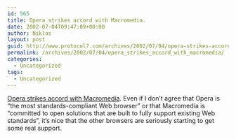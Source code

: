 ```yaml
---
id: 565
title: Opera strikes accord with Macromedia.
date: 2002-07-04T09:47:09+00:00
author: Niklas
layout: post
guid: http://www.protocol7.com/archives/2002/07/04/opera-strikes-accord-with-macromedia/
permalink: /archives/2002/07/04/opera_strikes_accord_with_macromedia/
categories:
  - Uncategorized
tags:
  - Uncategorized
---
```

<div class='microid-b82f7e28edc84f17a35cfe3ce217683dfba0828f'>
  <p>
    <a href="http://www.opera.com/pressreleases/en/2002/07/20020702.html">Opera strikes accord with Macromedia</a>. Even if I don&#8217;t agree that Opera is &#8220;the most standards-compliant Web browser&#8221; or that Macromedia is &#8220;committed to open solutions that are built to fully support existing Web standards&#8221;, it&#8217;s nice that the other browsers are seriously starting to get some real support.
  </p>
</div>